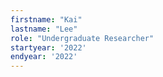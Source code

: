 ```yaml
---
firstname: "Kai"
lastname: "Lee"
role: "Undergraduate Researcher"
startyear: '2022'
endyear: '2022'
---
```

